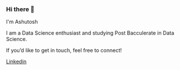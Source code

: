 ### Hi there 👋

I'm Ashutosh

I am a Data Science enthusiast and studying Post Bacculerate in Data Science. 

If you’d like to get in touch, feel free to connect!

[Linkedin](www.linkedin.com/in/ashutoshsharma25)

<!--
**theserenecoder/theserenecoder** is a ✨ _special_ ✨ repository because its `README.md` (this file) appears on your GitHub profile.

Here are some ideas to get you started:

- 🔭 I’m currently working on ...
- 🌱 I’m currently learning ...
- 👯 I’m looking to collaborate on ...
- 🤔 I’m looking for help with ...
- 💬 Ask me about ...
- 📫 How to reach me: ...
- 😄 Pronouns: ...
- ⚡ Fun fact: ...
-->
